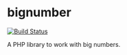 # bignumber

[![Build Status](https://travis-ci.org/phpmath/bignumber.svg?branch=master)](https://travis-ci.org/phpmath/bignumber)

A PHP library to work with big numbers.
